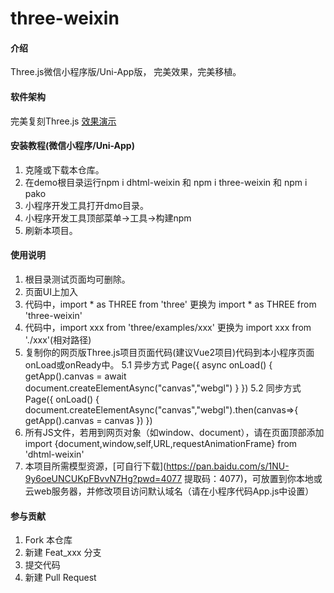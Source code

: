 # three-weixin

#### 介绍
Three.js微信小程序版/Uni-App版，
完美效果，完美移植。


#### 软件架构
完美复刻Three.js
[效果演示](https://www.bilibili.com/video/BV1Qe4y1Z7x2?share_source=copy_web&vd_source=7c04e28e67346c8e44c9b04db22d7631)


#### 安装教程(微信小程序/Uni-App)

1.  克隆或下载本仓库。
2.  在demo根目录运行npm i dhtml-weixin 和 npm i three-weixin 和 npm i pako
3.  小程序开发工具打开dmo目录。
4.  小程序开发工具顶部菜单->工具->构建npm
5.  刷新本项目。

#### 使用说明

1.  根目录测试页面均可删除。
2.  页面UI上加入 <canvas id="canvas_webgl" type="webgl"/>
3.  代码中，import * as THREE from 'three' 更换为 import * as THREE from 'three-weixin'
4.  代码中，import xxx from 'three/examples/xxx' 更换为 import xxx from './xxx'(相对路径)
5.  复制你的网页版Three.js项目页面代码(建议Vue2项目)代码到本小程序页面onLoad或onReady中。
    5.1 异步方式
    Page({
        async onLoad() {
          getApp().canvas = await document.createElementAsync("canvas","webgl")
        }
    })
    5.2 同步方式
    Page({
        onLoad() {
          document.createElementAsync("canvas","webgl").then(canvas=>{
            getApp().canvas = canvas
        })
    })
6.  所有JS文件，若用到网页对象（如window、document），请在页面顶部添加 import {document,window,self,URL,requestAnimationFrame} from 'dhtml-weixin'
7.  本项目所需模型资源，[可自行下载](https://pan.baidu.com/s/1NU-9y6oeUNCUKpFBvvN7Hg?pwd=4077 
提取码：4077)，可放置到你本地或云web服务器，并修改项目访问默认域名（请在小程序代码App.js中设置）

#### 参与贡献

1.  Fork 本仓库
2.  新建 Feat_xxx 分支
3.  提交代码
4.  新建 Pull Request
